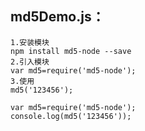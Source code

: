 ## md5Demo.js：

    1.安装模块
    npm install md5-node --save
    2.引入模块
    var md5=require('md5-node');
    3.使用
    md5('123456');
 
    var md5=require('md5-node');
    console.log(md5('123456'));

